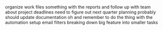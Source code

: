 organize work files something with the reports and follow up with team about project deadlines need to figure out next quarter planning probably should update documentation oh and remember to do the thing with the automation setup email filters breaking down big feature into smaller tasks
